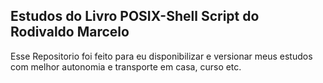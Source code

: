 ## Estudos do Livro POSIX-Shell Script do Rodivaldo Marcelo

Esse Repositorio foi feito para eu disponibilizar e versionar meus estudos com melhor autonomia e transporte em casa, curso etc.


